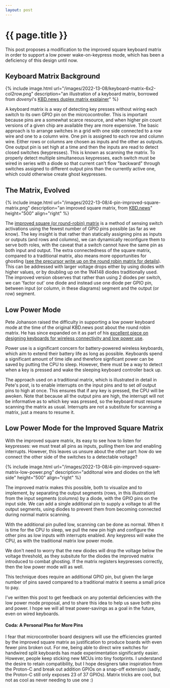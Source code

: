 ```yaml
---
layout: post
---
```

# {{ page.title }}

This post proposes a modification to the improved square keyboard matrix in order to support a low power wake-on-keypress mode, which has been a deficiency of this design until now.

## Keyboard Matrix Background
{% include image.html url="/images/2022-13-08/keyboard-matrix-6x2-col2row.png" description="an illustration of a keyboard matrix, borrowed from *dovenyi*'s [KBD.news duplex matrix explainer](https://kbd.news/The-Japanese-duplex-matrix-1391.html)" %}

A keyboard matrix is a way of detecting key presses without wiring each switch to its own GPIO pin on the micrcocontroller. This is important because pins are a somewhat scarce resource, and when higher pin count versions of a given chip are available they are more expensive. The basic approach is to arrange switches in a grid with one side connected to a row wire and one to a column wire. One pin is assigned to each row and column wire. Either rows or columns are chosen as inputs and the other as outputs. One output pin is set high at a time and then the inputs are read to detect closed switches (keypresses). This is known as scanning the matrix. To properly detect multiple simultaneous keypresses, each switch must be wired in series with a diode so that current can't flow "backward" through switches assigned to different output pins than the currently active one, which could otherwise create ghost keypresses.

## The Matrix, Evolved
{% include image.html url="/images/2022-13-08/4-pin-improved-square-matrix.png" description="an improved square matrix, from [KBD.news](https://kbd.news/Improved-square-matrix-1415.html)" height="500" align="right" %}

The [improved square (or round-robin) matrix](https://kbd.news/Improved-square-matrix-1415.html) is a method of sensing switch activations using the fewest number of GPIO pins possible (as far as we know). The key insight is that rather than statically assigning pins as inputs or outputs (and rows and columns), we can dynamically reconfigure them to serve both roles, with the caveat that a switch cannot have the same pin as both input and output. The extra connectedness of the square matrix, compared to a traditional matrix, also means more opportunities for ghosting ([see the precursor write up on the round robin matrix for details](https://kbd.news/Square-or-round-robin-matrix-1400.html)). This can be addressed with larger voltage drops either by using diodes with higher values, or by doubling up on the 1N4148 diodes traditionally used. The improved version observes that rather than using 2 diodes per switch, we can 'factor out' one diode and instead use one diode per GPIO pin, between input (or column, in these diagrams) segment and the output (or row) segment.
<br style="clear:right" />

## Low Power Mode
Pete Johanson raised the difficulty in supporting a low power keyboard mode at the time of the original KBD.news post about the round robin matrix. He has since expanded on it as part of his [excellent piece on designing keyboards for wireless connectivity and low power use](https://kbd.news/Designing-for-Wireless-1784.html).

Power use is a significant concern for battery-powered wireless keyboards, which aim to extend their battery life as long as possible. Keyboards spend a significant amount of time idle and therefore signficant power can be saved by putting the CPU to sleep. However, there must be a way to detect when a key is pressed and wake the sleeping keyboard controller back up.

The approach used on a traditional matrix, which is illustrated in detail in Pete's post, is to enable interrupts on the input pins and to set _all_ output pins to high at once. This ensures that if any key is pressed, the CPU will be awoken. Note that because all the output pins are high, the interrupt will not be informative as to which key was pressed, so the keyboard must resume scanning the matrix as usual. Interrupts are not a substitute for scanning a matrix, just a means to resume it.

## Low Power Mode for the Improved Square Matrix
With the improved square matrix, its easy to see how to listen for keypresses: we must treat all pins as inputs, pulling them low and enabling interrupts. However, this leaves us unsure about the other part: how do we connect the other side of the switches to a detectable voltage?

{% include image.html url="/images/2022-13-08/4-pin-improved-square-matrix-low-power.png" description="additonal wire and diodes on the left side"  height="500" align="right" %}


The improved matrix makes this possible, both to visualize and to implement, by separating the output segments (rows, in this illustration) from the input segments (columns) by a diode, with the GPIO pins on the input side. We can add a single additional pin to supply a voltage to all the output segments, using diodes to prevent them from becoming connected during normal matrix scanning.

With the additional pin pulled low, scanning can be done as normal. When it is time for the CPU to sleep, we pull the new pin high and configure the other pins as low inputs with interrupts enabled. Any keypress will wake the CPU, as with the traditional matrix low power mode.

We don't need to worry that the new diodes will drop the voltage below the voltage threshold, as they subsitute for the diodes the improved matrix introduced to combat ghosting. If the matrix registers keypresses correctly, then the low power mode will as well.

This technique does require an additional GPIO pin, but given the large number of pins saved compared to a traditional matrix it seems a small price to pay.



I've written this post to get feedback on any potential deficiencies with the low power mode proposal, and to share this idea to help us save both pins and power. I hope we will all treat power-savings as a goal in the future, even on wired keyboards.

#### Coda: A Personal Plea for More Pins
I fear that microcontroller board designers will use the efficiencies granted by the improved square matrix as justification to produce boards with even fewer pins broken out. For me, being able to direct wire switches for handwired split keyboards has made experimentation significantly easier. However, people keep sticking new MCUs into tiny footprints. I understand the desire to retain compatibility, but I hope designers take inspiration from the Proton-C and break out addition GPIOs on a snap-off extension (sadly, the Proton-C still only exposes 23 of 37 GPIOs). Matrix tricks are cool, but not as cool as never needing to use one :)
